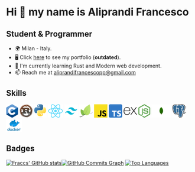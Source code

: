 # Hi 👋 my name is Aliprandi Francesco

## Student & Programmer

- 🌍 Milan - Italy.
- 🖥️ Click [here](https://aliprandi-francesco-portfolio.herokuapp.com) to see my portfolio (**outdated**).
- 🚀 I'm currently learning Rust and Modern web development.
- 📫 Reach me at aliprandifrancescopp@gmail.com

## Skills

<span><img src="./imgs/c.png" height="36" alt="C"/></span>
<span><img src="./imgs/rust.png" height="36" alt="Rust"/></span>
<span><img src="./imgs/python.png" height="36" alt="Python"/></span>
<span><img src="./imgs/react.png" height="36" alt="React"/></span>
<span><img src="./imgs/tailwind.png" height="36" alt="Tailwind"/></span>
<span><img src="./imgs/leaflet.png" height="36" alt="LeafletJS"/></span>
<span><img src="./imgs/javascript.png" height="36" alt="JavaScript"/></span>
<span><img src="./imgs/typescript.png" height="36" alt="TypeScript"/></span>
<span><img src="./imgs/express.png" height="36" alt="Express"/></span>
<span><img src="./imgs/node.png" height="36" alt="NodeJS"/></span>
<span><img src="./imgs/mongodb.png" height="36" alt="Mongodb"/></span>
<span><img src="./imgs/postgres.png" height="36" alt="Postgres"/></span>
<span><img src="./imgs/docker.png" height="36" alt="Docker"/></span>

## Badges

<a href="https://github.com/Fraccs"><img src="https://github-readme-stats.vercel.app/api?username=Fraccs&show_icons=true&hide=&count_private=true&title_color=0891b2&text_color=ffffff&icon_color=0891b2&bg_color=1c1917&hide_border=true&show_icons=true" alt="Fraccs' GitHub stats"/></a><a href="https://github.com/Fraccs"><img src="https://activity-graph.herokuapp.com/graph?username=Fraccs&bg_color=1c1917&color=ffffff&line=0891b2&point=ffffff&area_color=1c1917&area=true&hide_border=true&custom_title=GitHub%20Commits%20Graph" alt="GitHub Commits Graph"/></a>
<a href="https://github.com/Fraccs"><img src="https://github-readme-stats.vercel.app/api/top-langs/?username=Fraccs&langs_count=5&title_color=0891b2&text_color=ffffff&icon_color=0891b2&bg_color=1c1917&hide_border=true&locale=en&custom_title=Top%205%20Public%20Languages" alt="Top Languages"/></a>
